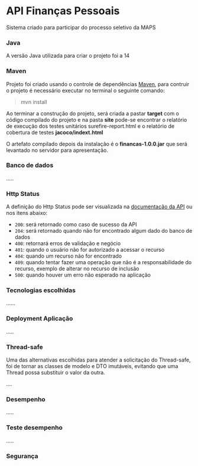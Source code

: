 # API Finanças Pessoais
Sistema criado para participar do processo seletivo da MAPS

### Java
A versão Java utilizada para criar o projeto foi a 14

### Maven
Projeto foi criado usando o controle de dependências [Maven](), para contruir o projeto é necessário executar no terminal o seguinte comando:
> mvn install

Ao terminar a construção do projeto, será criada a pastar __target__ com o código compilado do projeto e na pasta __site__ 
pode-se encontrar o relatório de execução dos testes unitários surefire-report.html e o relatório de cobertura de testes 
__jacoco/indext.html__

O artefato compilado depois da instalação é o __financas-1.0.0.jar__ que será levantado no servidor para apresentação.

### Banco de dados
.....

### Http Status
A definição do Http Status pode ser visualizada na [documentação da API](docs/swagger.html) ou nos itens abaixo:
* `200`: será retornado como caso de sucesso da API
* `204`: será retornado quando não for encontrado algum dado do banco de dados
* `400`: retornará erros de validação e negócio
* `401`: quando o usuário não for autorizado a acessar o recurso
* `404`: quando um recurso não for encontrado
* `409`: quando tentar fazer uma operação que não é a responsabilidade do recurso, exemplo de alterar no recurso de inclusão 
* `500`: quando houver um erro não esperado na aplicação

### Tecnologias escolhidas
......

### Deployment Aplicação
.....

### Thread-safe
Uma das alternativas escolhidas para atender a solicitação do Thread-safe, foi de tornar as classes de modelo e DTO 
imutáveis, evitando que uma Thread possa substituir o valor da outra.

....

### Desempenho
.....

### Teste desempenho
.....

### Segurança
